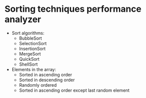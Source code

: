 # Sorting techniques performance analyzer
* Sort algorithms:
  * BubbleSort
  * SelectionSort
  * InsertionSort
  * MergeSort
  * QuickSort
  * ShellSort
* Elements in the array:
  * Sorted in ascending order
  * Sorted in descending order
  * Randomly ordered
  * Sorted in ascending order except last random element